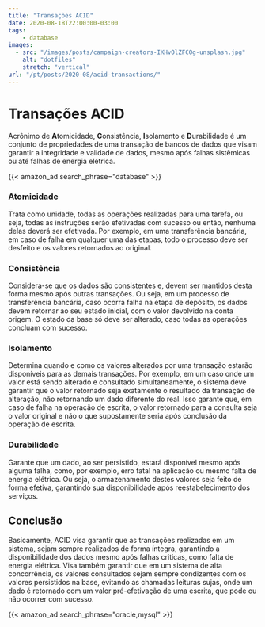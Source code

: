 ```yaml
---
title: "Transações ACID"
date: 2020-08-18T22:00:00-03:00
tags:
    - database
images: 
  - src: "/images/posts/campaign-creators-IKHvOlZFCOg-unsplash.jpg"
    alt: "dotfiles"
    stretch: "vertical"
url: "/pt/posts/2020-08/acid-transactions/"
---
```


# Transações ACID

Acrônimo de **A**tomicidade, **C**onsistência, **I**solamento e **D**urabilidade é um conjunto de propriedades de uma transação de bancos de dados que visam garantir a integridade e validade de dados, mesmo após falhas sistêmicas ou até falhas de energia elétrica.

{{< amazon_ad search_phrase="database" >}}

### Atomicidade

Trata como unidade, todas as operações realizadas para uma tarefa, ou seja, todas as instruções serão efetivadas com sucesso ou então, nenhuma delas deverá ser efetivada. Por exemplo, em uma transferência bancária, em caso de falha em qualquer uma das etapas, todo o processo deve ser desfeito e os valores retornados ao original.

### Consistência

Considera-se que os dados são consistentes e, devem ser mantidos desta forma mesmo após outras transações. Ou seja, em um processo de transferência bancária, caso ocorra falha na etapa de depósito, os dados devem retornar ao seu estado inicial, com o valor devolvido na conta origem. O estado da base só deve ser alterado, caso todas as operações concluam com sucesso.

### Isolamento

Determina quando e como os valores alterados por uma transação estarão disponíveis para as demais transações. Por exemplo, em um caso onde um valor está sendo alterado e consultado simultaneamente, o sistema deve garantir que o valor retornado seja exatamente o resultado da transação de alteração, não retornando um dado diferente do real. Isso garante que, em caso de falha na operação de escrita, o valor retornado para a consulta seja o valor original e não o que supostamente seria após conclusão da operação de escrita.

### Durabilidade

Garante que um dado, ao ser persistido, estará disponível mesmo após alguma falha, como, por exemplo, erro fatal na aplicação ou mesmo falta de energia elétrica. Ou seja, o armazenamento destes valores seja feito de forma efetiva, garantindo sua disponibilidade após reestabelecimento dos serviços.

## Conclusão

Basicamente, ACID visa garantir que as transações realizadas em um sistema, sejam sempre realizados de forma íntegra, garantindo a disponibilidade dos dados mesmo após falhas criticas, como falta de energia elétrica. Visa também garantir que em um sistema de alta concorrência, os valores consultados sejam sempre condizentes com os valores persistidos na base, evitando as chamadas leituras sujas, onde um dado é retornado com um valor pré-efetivação de uma escrita, que pode ou não ocorrer com sucesso.

{{< amazon_ad search_phrase="oracle,mysql" >}}
